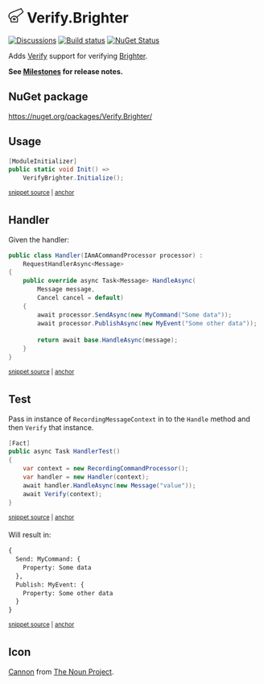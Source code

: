 # <img src="/src/icon.png" height="30px"> Verify.Brighter

[![Discussions](https://img.shields.io/badge/Verify-Discussions-yellow?svg=true&label=)](https://github.com/orgs/VerifyTests/discussions)
[![Build status](https://ci.appveyor.com/api/projects/status/qwqcg22d7v2awni7?svg=true)](https://ci.appveyor.com/project/SimonCropp/Verify-Brighter)
[![NuGet Status](https://img.shields.io/nuget/v/Verify.Brighter.svg)](https://www.nuget.org/packages/Verify.Brighter/)

Adds [Verify](https://github.com/VerifyTests/Verify) support for verifying [Brighter](https://www.goparamore.io/).

**See [Milestones](../../milestones?state=closed) for release notes.**

## NuGet package

https://nuget.org/packages/Verify.Brighter/


## Usage

<!-- snippet: Enable -->
<a id='snippet-Enable'></a>
```cs
[ModuleInitializer]
public static void Init() =>
    VerifyBrighter.Initialize();
```
<sup><a href='/src/Tests/ModuleInitializer.cs#L3-L9' title='Snippet source file'>snippet source</a> | <a href='#snippet-Enable' title='Start of snippet'>anchor</a></sup>
<!-- endSnippet -->


## Handler

Given the handler:

<!-- snippet: Handler -->
<a id='snippet-Handler'></a>
```cs
public class Handler(IAmACommandProcessor processor) :
    RequestHandlerAsync<Message>
{
    public override async Task<Message> HandleAsync(
        Message message,
        Cancel cancel = default)
    {
        await processor.SendAsync(new MyCommand("Some data"));
        await processor.PublishAsync(new MyEvent("Some other data"));

        return await base.HandleAsync(message);
    }
}
```
<sup><a href='/src/Tests/Tests.cs#L30-L46' title='Snippet source file'>snippet source</a> | <a href='#snippet-Handler' title='Start of snippet'>anchor</a></sup>
<!-- endSnippet -->


## Test

Pass in instance of `RecordingMessageContext` in to the `Handle` method and then `Verify` that instance.

<!-- snippet: HandlerTest -->
<a id='snippet-HandlerTest'></a>
```cs
[Fact]
public async Task HandlerTest()
{
    var context = new RecordingCommandProcessor();
    var handler = new Handler(context);
    await handler.HandleAsync(new Message("value"));
    await Verify(context);
}
```
<sup><a href='/src/Tests/Tests.cs#L7-L18' title='Snippet source file'>snippet source</a> | <a href='#snippet-HandlerTest' title='Start of snippet'>anchor</a></sup>
<!-- endSnippet -->

Will result in:

<!-- snippet: Tests.HandlerTest.verified.txt -->
<a id='snippet-Tests.HandlerTest.verified.txt'></a>
```txt
{
  Send: MyCommand: {
    Property: Some data
  },
  Publish: MyEvent: {
    Property: Some other data
  }
}
```
<sup><a href='/src/Tests/Tests.HandlerTest.verified.txt#L1-L8' title='Snippet source file'>snippet source</a> | <a href='#snippet-Tests.HandlerTest.verified.txt' title='Start of snippet'>anchor</a></sup>
<!-- endSnippet -->


## Icon

[Cannon](https://thenounproject.com/term/cannon/2181690/) from [The Noun Project](https://thenounproject.com/).
